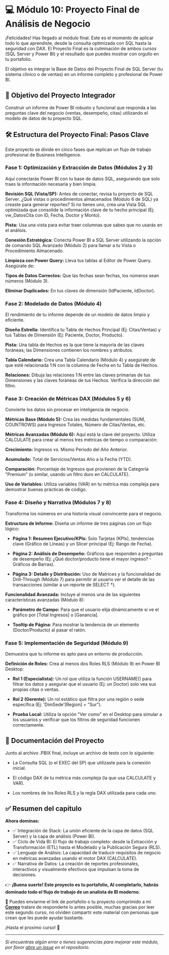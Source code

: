 # 💻 Módulo 10: Proyecto Final de Análisis de Negocio
¡Felicidades! Has llegado al módulo final. Este es el momento de aplicar todo lo que aprendiste, desde la consulta optimizada con SQL hasta la seguridad con DAX. El Proyecto Final es la culminación de ambos cursos (SQL Server y Power BI) y el resultado que puedes mostrar con orgullo en tu portafolio.

El objetivo es integrar la Base de Datos del Proyecto Final de SQL Server (tu sistema clínico o de ventas) en un informe completo y profesional de Power BI.


## 🎯 Objetivo del Proyecto Integrador
Construir un informe de Power BI robusto y funcional que responda a las preguntas clave del negocio (ventas, desempeño, citas) utilizando el modelo de datos de tu proyecto SQL.


## 🛠️ Estructura del Proyecto Final: Pasos Clave
Este proyecto se divide en cinco fases que replican un flujo de trabajo profesional de Business Intelligence.

### **Fase 1: Optimización y Extracción de Datos (Módulos 2 y 3)**
Aquí conectarás Power BI con tu base de datos SQL, asegurando que solo traes la información necesaria y bien limpia.

**Revisión SQL (Vista/SP):** Antes de conectar, revisa tu proyecto de SQL Server. ¿Qué vistas o procedimientos almacenados (Módulo 6 de SQL) ya creaste para generar reportes? Si no tienes uno, crea una Vista SQL optimizada que consolide la información clave de tu hecho principal (Ej: vw_DatosCita con ID, Fecha, Doctor y Monto).

**Pista:** Usa una vista para evitar traer columnas que sabes que no usarás en el análisis.

**Conexión Estratégica:** Conecta Power BI a SQL Server utilizando la opción de comando SQL Avanzado (Módulo 2) para llamar a tu Vista o Procedimiento Almacenado.

**Limpieza con Power Query:** Lleva tus tablas al Editor de Power Query. Asegúrate de:

**Tipos de Datos Correctos:** Que las fechas sean fechas, los números sean números (Módulo 3).

**Eliminar Duplicados:** En tus claves de dimensión (IdPaciente, IdDoctor).


### **Fase 2: Modelado de Datos (Módulo 4)**
El rendimiento de tu informe depende de un modelo de datos limpio y eficiente.

**Diseño Estrella:** Identifica tu Tabla de Hechos Principal (Ej: Citas/Ventas) y tus Tablas de Dimensión (Ej: Paciente, Doctor, Producto).

**Pista:** Una tabla de Hechos es la que tiene la mayoría de las claves foráneas; las Dimensiones contienen los nombres y atributos.

**Tabla Calendario:** Crea una Tabla Calendario (Módulo 4) y asegúrate de que esté relacionada 1:N con la columna de Fecha en tu Tabla de Hechos.

**Relaciones:** Dibuja las relaciones 1:N entre las claves primarias de tus Dimensiones y las claves foráneas de tus Hechos. Verifica la dirección del filtro.


### **Fase 3: Creación de Métricas DAX (Módulos 5 y 6)**
Convierte los datos sin procesar en inteligencia de negocio.

**Métricas Base (Módulo 5):** Crea las medidas fundamentales (SUM, COUNTROWS) para Ingresos Totales, Número de Citas/Ventas, etc.

**Métricas Avanzadas (Módulo 6):** Aquí está la clave del proyecto. Utiliza CALCULATE para crear al menos tres métricas de tiempo o comparación:

**Crecimiento:** Ingresos vs. Mismo Periodo del Año Anterior.

**Acumulado:** Total de Servicios/Ventas Año a la Fecha (YTD).

**Comparación:** Porcentaje de Ingresos que provienen de la Categoría "Premium" (o similar, usando un filtro duro en CALCULATE).

**Uso de Variables:** Utiliza variables (VAR) en tu métrica más compleja para demostrar buenas prácticas de código.


### **Fase 4: Diseño y Narrativa (Módulos 7 y 8)**
Transforma los números en una historia visual convincente para el negocio.

**Estructura de Informe:** Diseña un informe de tres páginas con un flujo lógico:

- **Página 1: Resumen Ejecutivo/KPIs:** Solo Tarjetas (KPIs), tendencias clave (Gráfico de Líneas) y un Slicer principal (Ej: Rango de Fecha).

- **Página 2: Análisis de Desempeño:** Gráficos que responden a preguntas de desempeño (Ej: ¿Qué doctor/producto tiene el mayor ingreso? - Gráficos de Barras).

- **Página 3: Detalle y Distribución:** Uso de Matrices y la funcionalidad de Drill-Through (Módulo 7) para permitir al usuario ver el detalle de las transacciones (similar a un reporte de SELECT *).

**Funcionalidad Avanzada:** Incluye al menos una de las siguientes características avanzadas (Módulo 8):

- **Parámetro de Campo:** Para que el usuario elija dinámicamente si ve el gráfico por [Total Ingresos] o [Ganancia].

- **Tooltip de Página:** Para mostrar la tendencia de un elemento (Doctor/Producto) al pasar el ratón.


### **Fase 5: Implementación de Seguridad (Módulo 9)**
Demuestra que tu informe es apto para un entorno de producción.

**Definición de Roles:** Crea al menos dos Roles RLS (Módulo 9) en Power BI Desktop:

- **Rol 1 (Especialista):** Un rol que utiliza la función USERNAME() para filtrar los datos y asegurar que el usuario (Ej: un Doctor) solo vea sus propias citas o ventas.

- **Rol 2 (Gerente):** Un rol estático que filtra por una región o sede específica (Ej: 'DimSede'[Region] = "Sur").

- **Prueba Local:** Utiliza la opción "Ver como" en el Desktop para simular a los usuarios y verificar que los filtros de seguridad funcionen correctamente.

## 📝 Documentación del Proyecto
Junto al archivo .PBIX final, incluye un archivo de texto con lo siguiente:

- La Consulta SQL (o el EXEC del SP) que utilizaste para la conexión inicial.

- El código DAX de tu métrica más compleja (la que usa CALCULATE y VAR).

- Los nombres de los Roles RLS y la regla DAX utilizada para cada uno.


## ✅ Resumen del capítulo

**Ahora dominas:**

- ✅ Integración de Stack: La unión eficiente de la capa de datos (SQL Server) y la capa de análisis (Power BI).
- ✅ Ciclo de Vida BI: El flujo de trabajo completo: desde la Extracción y Transformación (ETL) hasta el Modelado y la Publicación Segura (RLS).
- ✅ Lenguaje de Análisis: La capacidad de traducir requisitos de negocio en métricas avanzadas usando el motor DAX (CALCULATE).
- ✅ Narrativa de Datos: La creación de reportes profesionales, interactivos y visualmente efectivos que impulsan la toma de decisiones.

👉 **¡Buena suerte! Este proyecto es tu portafolio, Al completarlo, habrás dominado todo el flujo de trabajo de un analista de BI moderno.**

📖 Puedes enviarme el link de portafolio o tu proyecto comprimido a mi [**Correo**](mailto:al_victor99@hotmail.com?subject=Proyecto_Modulo10_Curso_Power_BI) tratare de responderte lo antes posible, muchas gracias por leer este segundo curso, no olviden compartir este material con personas que crean que les puede ayudar bastante.

¡Hasta el proximo curso! 🦘

---

*Si encuentras algún error o tienes sugerencias para mejorar este módulo, por favor [abre un issue](https://github.com/VictorCY19/Curso-Power-BI/issues/new) en el repositorio.*
